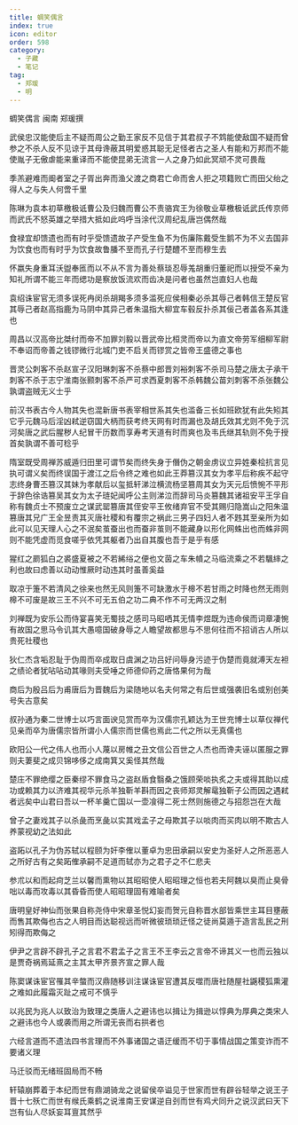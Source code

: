 ```yaml
---
title: 蜩笑偶言
index: true
icon: editor
order: 598
category:
  - 子藏
  - 笔记
tag:
  - 郑瑗
  - 明
---
```


蜩笑偶言 闽南 郑瑗撰  

武侯忠汉能使后主不疑而周公之勤王家反不见信于其君叔子不鸩能使敌国不疑而曾参之不杀人反不见谅于其母谗蔽其明爱惑其聪无足怪者古之圣人有能和万邦而不能使胤子无傲虐能来重译而不能使昆弟无流言一人之身乃如此冥顽不灵可畏哉  

季羔避难而阍者室之子胥出奔而渔父渡之商君亡命而舍人拒之项籍败亡而田父绐之得人之与失人何啻千里  

陈琳为袁本初草檄极诋曹公及归魏而曹公不责骆宾王为徐敬业草檄极诋武氏传京师而武氏不怒英雄之举措大抵如此呜呼当涂代汉周纪乱唐岂偶然哉  

食禄宜却馈遗也而有时乎受馈遗故子产受生鱼不为伤廉陈戴受生鹅不为不义去国非为饮食也而有时乎为饮食故鲁膰不至而孔子行楚醴不至而穆生去  

怀嬴失身重耳沃盥奉匜而以不从不言为善处蔡琰忍辱羗胡重归董祀而以授受不亲为知礼所谓不能三年而缌功是察放饭流欢而齿决是问者也虽然岂直妇人也哉  

袁绍诛宦官无须多误死冉闵杀胡羯多须多滥死应侯相秦必杀其辱己者韩信王楚反官其辱己者赵高指鹿为马阴中其异己者朱温指大柳宜车毂反扑杀其佞己者盖各系其逢也  

周昌以汉高帝比桀纣而帝不加罪刘毅以晋武帝比桓灵而帝以为直文帝劳军细柳军尉不奉诏而帝善之钱镠微行北城门吏不启关而镠赏之皆帝王盛德之事也  

晋灵公刺客不杀赵宣子汉阳琳刺客不杀蔡中郎晋刘裕刺客不杀司马楚之唐太子承干刺客不杀于志宁淮南张颢刺客不杀严可求西夏刺客不杀韩魏公苗刘刺客不杀张魏公孰谓盗贼无义士乎  

前汉书表古今人物其失也混新唐书表宰相世系其失也滥备三长如班欧犹有此失矧其它乎元魏马后淫凶弒逆窃国大柄而获考终天网有时而漏也及胡氏效其尤则不免于沉河矣唐之武后腥秽人纪冒干历数而享寿考天道有时而爽也及韦氏继其轨则不免于授首矣孰谓不善可稔乎  

隋室既受周禅苏威遁归田里可谓节矣而终失身于僭伪之朝金虏议立异姓秦桧抗言见执可谓义矣而终误国于渡江之后令终之难也如此王莽篡汉其女为孝平后称疾不起守志终身曹丕篡汉其妹为孝献后以玺抵轩涕泣横流杨坚篡周其女为天元后愤惋不平形于辞色徐诰篡吴其女为太子琏妃闻呼公主则涕泣而辞司马炎篡魏其诸祖安平王孚自称有魏贞士不预废立之谋武罂篡唐其侄安平王攸绪弃官不受其赐归隐嵩山之阳朱温篡唐其兄广王全昱责其灭唐社稷和有覆宗之祸此三男子四妇人者不韪其至亲所为如此可以见天理人心之不泯矣茧蚕出也而蚕非茧则不能藏身以形化网蛛出也而蛛非网则不能凭虚而觅食嗟乎依凭其躯者乃出自其腹也吾于是乎有感  

猩红之罽狐白之裘盛夏被之不若絺绤之便也文茵之车朱幩之马临流乘之不若颿繂之利也故曰虑善以动动惟厥时动违其时虽善奚益  

取凉于箑不若清风之徐来也然无风则箑不可缺激水于槔不若甘雨之时降也然无雨则槔不可废是故三王不兴不可无五伯之功二典不作不可无两汉之制  

刘禅既为安乐公而侍宴喜笑无蜀技之感司马昭哂其无情李煜既为违命侯而词章凄惋有故国之思马令讥其大愚噫国破身辱之人瞻望故都思与不思何往而不招诮古人所以贵死社稷也  

狄仁杰含垢忍耻于伪周而卒成取日虞渊之功吕好问辱身污迹于伪楚而竟就溥天左袒之绩论者犹呫呫动其喙则夫受唾之师德仰药之唐恪果何为哉  

商后为殷吕后为甫唐后为晋魏后为梁随地以名夫何常之有后世或强袭旧名或别创美号失古意矣  

叔孙通为秦二世博士以巧言面谀见赏而卒为汉儒宗孔颖达为王世充博士以草仪禅代见亲而卒为唐儒宗皆所谓小人儒宗而世儒也焉此二代之所以无真儒也  

欧阳公一代之伟人也而小人蔑以房帷之丑文信公百世之人杰也而谗夫诬以匿服之罪则夫萋斐之成贝锦哆侈之成南箕又奚怪其然哉  

楚庄不罪绝缨之臣秦缪不罪食马之盗赵盾食翳桑之饿顾荣啖执炙之夫或得其助以成功或赖其力以济难其视华元杀羊独靳羊斟而因之丧师郑灵解鼋独靳子公而因之遇弒者远矣中山君曰吾以一杯羊羹亡国以一壶飡得二死士然则施德之与招怨岂在大哉  

曾子之妻戏其子以杀彘而烹彘以实其戏孟子之母欺其子以啖肉而买肉以明不欺古人养蒙视幼之法如此  

盗跖以孔子为伪苏轼以程颐为奸李傕以董卓为忠田承嗣以安史为圣好人之所恶恶人之所好古有之矣跖傕承嗣不足道而轼亦为之君子之不仁悲夫  

参朮以和而起疴芝兰以馨而熏物以其昭昭使人昭昭理之恒也若夫阿魏以臭而止臭骨咄以毒而攻毒以其昏昏而使人昭昭理固有难喻者矣  

唐明皇好神仙而张果自称尧侍中宋章圣悦幻妄而贺元自称晋水部皆乘世主耳目壅蔽而售其欺侮也古之人明目而达聪视远而听微彼琐琐迂怪之徒尚莫遁于造言乱民之刑矧得而欺侮之  

伊尹之言辟不辟孔子之言君不君孟子之言王不王李云之言帝不谛其义一也而云独以是贾奇祸焉延熹之主其太甲齐景齐宣之罪人哉  

陈窦谋诛宦官罹其辛螫而汉鼎随移训注谋诛宦官遭其反噬而唐社随屋社鼷稷狐熏灌之难如此履霜灭趾之戒可不慎乎  

以兆民为兆人以致治为致理之类唐人之避讳也以揖让为揖逊以惇典为厚典之类宋人之避讳也今人或袭而用之所谓无丧而右拱者也  

六经言道而不遗法四书言理而不外事诸国之语迂缓而不切于事情战国之策变诈而不要诸义理  

马迁驳而无绪班固局而不畅  

轩辕崩葬着于本纪而世有鼎湖骑龙之说留侯卒谥见于世家而世有辟谷轻举之说王子晋十七殀亡而世有缑氏乘鹤之说淮南王安谋逆自刭而世有鸡犬同升之说汉武曰天下岂有仙人尽妖妄耳亶其然乎  
